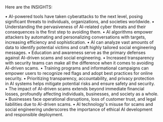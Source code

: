 Here are the INSIGHTS:

• AI-powered tools have taken cyberattacks to the next level, posing significant threats to individuals, organizations, and societies worldwide.
• Understanding the pervasiveness of AI-related cyber threats and their consequences is the first step to avoiding them.
• AI algorithms empower attackers by automating and personalizing conversations with targets, increasing efficiency and sophistication.
• AI can analyze vast amounts of data to identify potential victims and craft highly tailored social engineering messages.
• Education and awareness serve as the primary defenses against AI-driven scams and social engineering.
• Increased transparency with security teams can make all the difference when it comes to avoiding AI-driven scams.
• Training programs and informational campaigns can empower users to recognize red flags and adopt best practices for online security.
• Prioritizing transparency, accountability, and privacy protection in AI systems helps mitigate potential risks and ensure safety and security.
• The impact of AI-driven scams extends beyond immediate financial losses, profoundly affecting individuals, businesses, and society as a whole.
• Businesses face operational disruptions, loss of customer trust, and legal liabilities due to AI-driven scams.
• AI technology's misuse for scams and social engineering underscores the importance of ethical AI development and responsible deployment.
